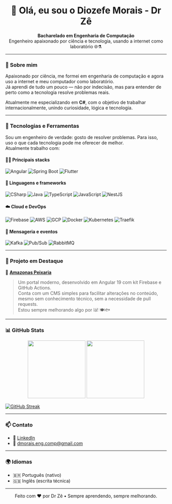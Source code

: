 <h1 align="center">👋 Olá, eu sou o Diozefe Morais - Dr Zê</h1>

<p align="center">
  <strong>Bacharelado em Engenharia de Computação</strong><br>
  Engenheiro apaixonado por ciência e tecnologia, usando a internet como laboratório 🌐⚗️
</p>

---

### 🧪 Sobre mim

Apaixonado por ciência, me formei em engenharia de computação e agora uso a internet e meu computador como laboratório.  
Já aprendi de tudo um pouco — não por indecisão, mas para entender de perto como a tecnologia resolve problemas reais.  

Atualmente me especializando em **C#**, com o objetivo de trabalhar internacionalmente, unindo curiosidade, lógica e tecnologia.

---

### 🚀 Tecnologias e Ferramentas

Sou um engenheiro de verdade: gosto de resolver problemas. Para isso, uso o que cada tecnologia pode me oferecer de melhor.  
Atualmente trabalho com:

#### 👨‍💻 Principais stacks

![Angular](https://img.shields.io/badge/Angular-DD0031?style=for-the-badge&logo=angular&logoColor=white)
![Spring Boot](https://img.shields.io/badge/Spring_Boot-6DB33F?style=for-the-badge&logo=spring-boot&logoColor=white)
![Flutter](https://img.shields.io/badge/Flutter-02569B?style=for-the-badge&logo=flutter&logoColor=white)

#### 🧠 Linguagens e frameworks

![CSharp](https://img.shields.io/badge/C%23-512BD4?style=for-the-badge&logo=csharp&logoColor=white)
![Java](https://img.shields.io/badge/Java-007396?style=for-the-badge&logo=openjdk&logoColor=white)
![TypeScript](https://img.shields.io/badge/TypeScript-3178C6?style=for-the-badge&logo=typescript&logoColor=white)
![JavaScript](https://img.shields.io/badge/JavaScript-F7DF1E?style=for-the-badge&logo=javascript&logoColor=black)
![NestJS](https://img.shields.io/badge/NestJS-E0234E?style=for-the-badge&logo=nestjs&logoColor=white)

#### ☁️ Cloud e DevOps

![Firebase](https://img.shields.io/badge/Firebase-FFCA28?style=for-the-badge&logo=firebase&logoColor=black)
![AWS](https://img.shields.io/badge/AWS-232F3E?style=for-the-badge&logo=amazon-aws&logoColor=white)
![GCP](https://img.shields.io/badge/Google_Cloud-4285F4?style=for-the-badge&logo=google-cloud&logoColor=white)
![Docker](https://img.shields.io/badge/Docker-2496ED?style=for-the-badge&logo=docker&logoColor=white)
![Kubernetes](https://img.shields.io/badge/Kubernetes-326CE5?style=for-the-badge&logo=kubernetes&logoColor=white)
![Traefik](https://img.shields.io/badge/Traefik-24B8EB?style=for-the-badge&logo=traefikproxy&logoColor=white)

#### 🔄 Mensageria e eventos

![Kafka](https://img.shields.io/badge/Kafka-231F20?style=for-the-badge&logo=apache-kafka&logoColor=white)
![Pub/Sub](https://img.shields.io/badge/PubSub-34A853?style=for-the-badge&logo=google-cloud&logoColor=white)
![RabbitMQ](https://img.shields.io/badge/RabbitMQ-FF6600?style=for-the-badge&logo=rabbitmq&logoColor=white)

---

### 🧩 Projeto em Destaque

🔗 [**Amazonas Peixaria**](https://www.amazonaspeixaria.com.br/)  
> Um portal moderno, desenvolvido em Angular 19 com kit Firebase e GitHub Actions.  
> Conta com um CMS simples para facilitar alterações no conteúdo, mesmo sem conhecimento técnico, sem a necessidade de pull requests.  
> Estou sempre melhorando algo por lá! 🍽️🐟

---

### 📊 GitHub Stats

<p align="center">
  <img 
    src="https://diozefe-github-readme-stats-gamma.vercel.app/api?username=diozefe&show_icons=true&theme=dracula&count_private=true&include_all_commits=true&hide_border=false"
    height="180"
  />
  <img 
    src="https://diozefe-github-readme-stats-gamma.vercel.app/api/top-langs/?username=diozefe&layout=compact&theme=dracula&hide_border=false&langs_count=10"
    height="180"
  />
</p>

[![GitHub Streak](https://github-readme-streak-stats-clone.vercel.app?user=diozefe&theme=dracula&border_radius=8&border=4A00BE&background=45%2C470075%2C190053)](https://git.io/streak-stats)


---

### 📫 Contato

- 💼 [LinkedIn](https://www.linkedin.com/in/diozefe-morais/)
- 📧 dmorais.eng.comp@gmail.com

---

### 🌍 Idiomas

- 🇧🇷 Português (nativo)  
- 🇬🇧 Inglês (escrita técnica)

---

<p align="center">Feito com ❤️ por Dr Zê • Sempre aprendendo, sempre melhorando.</p>
